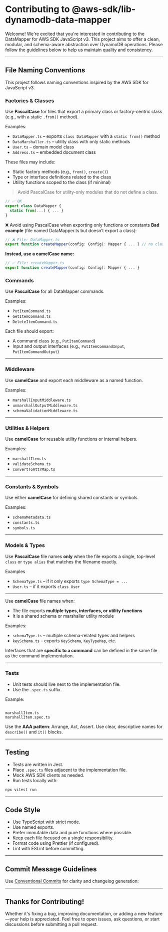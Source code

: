 # Contributing to @aws-sdk/lib-dynamodb-data-mapper

Welcome! We're excited that you're interested in contributing to the DataMapper for AWS SDK JavaScript v3. This project aims to offer a clean, modular, and schema-aware abstraction over DynamoDB operations. Please follow the guidelines below to help us maintain quality and consistency.

---

## File Naming Conventions

This project follows naming conventions inspired by the AWS SDK for JavaScript v3.

### Factories & Classes

Use **PascalCase** for files that export a primary class or factory-centric class (e.g., with a static `.from()` method).

Examples:

- `DataMapper.ts` – exports `class DataMapper` with a `static from()` method
- `DataMarshaller.ts` – utility class with only static methods
- `User.ts` – domain model class
- `Address.ts` – embedded document class

These files may include:

- Static factory methods (e.g., `from()`, `create()`)
- Type or interface definitions related to the class
- Utility functions scoped to the class (if minimal)

> Avoid PascalCase for utility-only modules that do not define a class.

```ts
// ✅ OK
export class DataMapper {
  static from(...) { ... }
}
```

❌ Avoid using PascalCase when exporting only functions or constants
**Bad example** (file named DataMapper.ts but doesn’t export a class):

```ts
// ❌ File: DataMapper.ts
export function createMapper(config: Config): Mapper { ... } // no class
```

**Instead, use a camelCase name:**

```ts
// ✅ File: createMapper.ts
export function createMapper(config: Config): Mapper { ... }
```

### Commands

Use **PascalCase** for all DataMapper commands.

Examples:

- `PutItemCommand.ts`
- `GetItemCommand.ts`
- `DeleteItemCommand.ts`

Each file should export:

- A command class (e.g., `PutItemCommand`)
- Input and output interfaces (e.g., `PutItemCommandInput`, `PutItemCommandOutput`)

---

### Middleware

Use **camelCase** and export each middleware as a named function.

Examples:

- `marshallInputMiddleware.ts`
- `unmarshallOutputMiddleware.ts`
- `schemaValidationMiddleware.ts`

---

### Utilities & Helpers

Use **camelCase** for reusable utility functions or internal helpers.

Examples:

- `marshallItem.ts`
- `validateSchema.ts`
- `convertToAttrMap.ts`

---

### Constants & Symbols

Use either **camelCase** for defining shared constants or symbols.

Examples:

- `schemaMetadata.ts`
- `constants.ts`
- `symbols.ts`

---

### Models & Types

Use **PascalCase** file names **only** when the file exports a single, top-level `class` or `type alias` that matches the filename exactly.

Examples

- `SchemaType.ts` – if it only exports `type SchemaType = ...`
- `User.ts` – if it exports `class User`

---

Use **camelCase** file names when:

- The file exports **multiple types, interfaces, or utility functions**
- It is a shared schema or marshaller utility module

Examples:

- `schemaType.ts` – multiple schema-related types and helpers
- `keySchema.ts` – exports `KeySchema`, `KeyTypeMap`, etc.

Interfaces that are **specific to a command** can be defined in the same file as the command implementation.

---

### Tests

- Unit tests should live next to the implementation file.
- Use the `.spec.ts` suffix.

Example:

```

marshallItem.ts
marshallItem.spec.ts

```

Use the **AAA pattern**: Arrange, Act, Assert.
Use clear, descriptive names for `describe()` and `it()` blocks.

---

## Testing

- Tests are written in Jest.
- Place `.spec.ts` files adjacent to the implementation file.
- Mock AWS SDK clients as needed.
- Run tests locally with:

```bash
npx vitest run
```

---

## Code Style

- Use TypeScript with strict mode.
- Use named exports.
- Prefer immutable data and pure functions where possible.
- Keep each file focused on a single responsibility.
- Format code using Prettier (if configured).
- Lint with ESLint before committing.

---

## Commit Message Guidelines

Use [Conventional Commits](https://www.conventionalcommits.org/) for clarity and changelog generation:

---

## Thanks for Contributing!

Whether it's fixing a bug, improving documentation, or adding a new feature—your help is appreciated. Feel free to open issues, ask questions, or start discussions before submitting a pull request.
